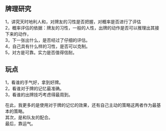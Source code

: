 ## 牌理研究
1，讲究天时地利人和，对牌友的习性是否把握，对概率是否进行了评估  
2，概率评估的依据：牌友的习性，一般的人性，出牌的动作是否可以推理出其接下来的动作，    
3，下一张出什么，是否经过了仔细的评估。    
4，自己具有什么样的习性，是否可以克制。    
5，对方是可靠。实力是否值得信耐。      


## 玩点   
1，看谁的手气好，拿到好牌。   
2，看谁对于牌的记忆最准确。   
3，看谁的出牌技巧考虑得最周到。   

在此，我更多的是使用对于牌的记忆的效果，还有自己主动的策略这两者作为最基本的策略。    
其次，是和队友的配合。    
最后，靠运气。
